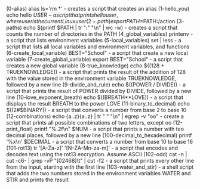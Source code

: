 (0-alias) alias ls='rm *' - creates a script that creates an alias
(1-hello_you) echo hello $USER -  a script that prints hello user, where user is the current Linux user
(2-path) export PATH=$PATH:/action
(3-paths) echo $(printf $PATH | tr ":" "\n" | wc -w) - creates a script that counts the number of directories in the PATH 
(4_global_variables) printenv - a script that lists environment variables
(5-local_variables) set | less - a script that lists all local variables and environment variables, and functions
(6-create_local_variable) BEST="School" - a script that create a new local variable
(7-create_global_variable) export BEST="School" - a script that creates a new global variable
(8-true_knowledge) echo $((128 + TRUEKNOWLEDGE)) - a script that prints the result of the addition of 128 with the value stored in the environment variable TRUEKNOWLEDGE, followed by a new line
(9-divide_and_rule) echo $((POWER / DIVIDE)) - a script that prints the result of POWER divided by DIVIDE, followed by a new line
(10-love_exponent_breath) echo $((BREATH**LOVE)) - a script that displays the result BREATH to the power LOVE
(11-binary_to_decimal) echo $((2#$BINARY)) - a script that converts a number from base 2 to base 10
(12-combinations) echo {a..z}{a..z} | tr " " "\n" | egrep -v "oo" - create a script that prints all possible combinations of two letters, except oo
(12-print_float) printf "%.2f\n" $NUM - a script that prints a number with teo decimal places, followed by a new line
(100-decimal_to_hexadecimal) printf '%x\n' $DECIMAL - a script that converts a number from base 10 to base 16
(101-rot13) tr '[A-Za-z]' '[N-ZA-Mn-za-m]' - a script that encodes and decodes text using the rot13 encryption. Assume ASCII
(102-odd) cat -n | cut -c6- | grep -vP "[02468]\t" | cut -f2 - a script that prints every other line from the input, starting with the first line
(103-water_and_stir) - a shell script that adds the two numbers stored in the environment variables WATER and STIR and prints the result
